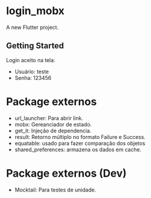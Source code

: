 # login_mobx

A new Flutter project.

## Getting Started

Login aceito na tela: 
 - Usuário: teste
 - Senha: 123456


# Package externos
- url_launcher: Para abrir link.
- mobx: Gereanciador de estado.
- get_it: Injeção de dependencia.
- result: Retorno múltiplo no formato Failure e Success.
- equatable: usado para fazer comparação dos objetos
- shared_preferences: armazena os dados em cache.

# Package externos (Dev)

- Mocktail: Para testes de unidade.